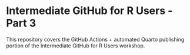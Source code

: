 # Intermediate GitHub for R Users - Part 3
This repository covers the GitHub Actions + automated Quarto publishing portion of the Intermediate GitHub for R Users workshop.
